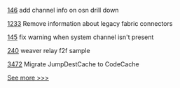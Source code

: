 
[146](https://github.com/hyperledger-labs/fabric-operations-console/pull/146) add channel info on osn drill down

[1233](https://github.com/hyperledger/caliper/pull/1233) Remove information about legacy fabric connectors

[145](https://github.com/hyperledger-labs/fabric-operations-console/pull/145) fix warning when system channel isn't present

[240](https://github.com/hyperledger-labs/fabric-smart-client/pull/240) weaver relay f2f sample

[3472](https://github.com/hyperledger/besu/pull/3472) Migrate JumpDestCache to CodeCache


[See more >>>](https://start-here.hyperledger.org/pull-requests)
